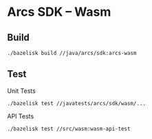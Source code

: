# Arcs SDK – Wasm

## Build

```
./bazelisk build //java/arcs/sdk:arcs-wasm
```

## Test

Unit Tests
```
./bazelisk test //javatests/arcs/sdk/wasm/...
```

API Tests
```
./bazelisk test //src/wasm:wasm-api-test
```

